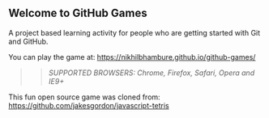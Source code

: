 ## Welcome to GitHub Games

A project based learning activity for people who are getting started with Git and GitHub.

You can play the game at: https://nikhilbhambure.github.io/github-games/

>> _*SUPPORTED BROWSERS*: Chrome, Firefox, Safari, Opera and IE9+_

This fun open source game was cloned from: https://github.com/jakesgordon/javascript-tetris
